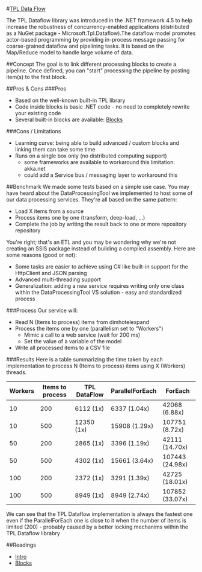 #[TPL Data Flow](https://msdn.microsoft.com/en-us/library/hh228603(v=vs.110).aspx)

The TPL Dataflow library was introduced in the .NET framework 4.5 to help increase the robustness of concurrency-enabled applications (distributed as a NuGet package - Microsoft.Tpl.Dataflow).The dataflow model promotes actor-based programming by providing in-process message passing for coarse-grained dataflow and pipelining tasks. It is based on the Map/Reduce model to handle large volume of data. 

##Concept
The goal is to link different processing blocks to create a pipeline. Once defined, you can "start" processing the pipeline by posting item(s) to the first block.

##Pros & Cons
###Pros
- Based on the well-known built-in TPL library
- Code inside blocks is basic .NET code - no need to completely rewrite your existing code
- Several built-in blocks are available: [Blocks](https://msdn.microsoft.com/en-us/library/hh228603(v=vs.110).aspx#predefined_types)
 
###Cons / Limitations
- Learning curve: being able to build advanced / custom blocks and linking them can take some time
- Runs on a single box only (no distributed computing support)
	- some frameworks are available to workaround this limitation: akka.net
	- could add a Service bus / messaging layer to workaround this

##Benchmark
We made some tests based on a simple use case. You may have heard about the DataProcessingTool we implemented to host some of our data processing services. They're all based on the same pattern:
- Load X items from a source
- Process items one by one (transform, deep-load, ...)
- Complete the job by writing the result back to one or more repository repository

You're right; that's an ETL and you may be wondering why we're not creating an SSIS package instead of building a compiled assembly. Here are some reasons (good or not):
- Some tasks are easier to achieve using C# like built-in support for the HttpClient and JSON parsing
- Advanced multi-threading support
- Generalization: adding a new service requires writing only one class within the DataProcessingTool VS solution - easy and standardized process

###Process
Our service will:
- Read N (Items to process) items from dimhotelexpand
- Process the items one by one (parallelism set to "Workers")
	- Mimic a call to a web service (wait for 200 ms)
	- Set the value of a variable of the model
- Write all processed items to a CSV file

###Results
Here is a table summarizing the time taken by each implementation to process N (Items to process) items using X (Workers) threads.

|Workers|Items to process|TPL DataFlow|ParallelForEach|ForEach|
|---|---|---|---|---|
|10	|200	|6112 (1x)	|6337 (1.04x)	|42068 (6.88x)	|
|10	|500	|12350 (1x)	|15908 (1.29x)	|107751 (8.72x)	|
|50	|200	|2865 (1x)	|3396 (1.19x)	|42111 (14.70x)	|
|50	|500	|4302 (1x)	|15661 (3.64x)	|107443 (24.98x)|
|100|200	|2372 (1x)	|3291 (1.39x)	|42725 (18.01x)	|
|100|500	|8949 (1x)	|8949 (2.74x)	|107852 (33.07x)|

We can see that the TPL Dataflow implementation is always the fastest one even if the ParallelForEach one is close to it when the number of items is limited (200) - probably caused by a better locking mechanims within the TPL Dataflow librabry

##Readings
- [Intro](http://blog.stephencleary.com/2012/09/introduction-to-dataflow-part-1.html)
- [Blocks](http://blog.stephencleary.com/2012/09/introduction-to-dataflow-part-2.html)
